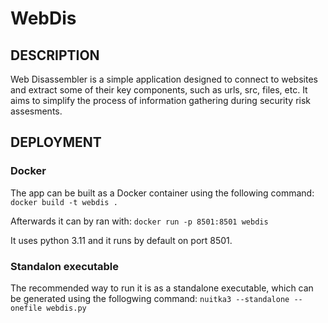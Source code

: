 # WebDis

## DESCRIPTION
Web Disassembler is a simple application designed to connect to websites and extract some of their
key components, such as urls, src, files, etc. It aims to simplify the process of information gathering
during security risk assesments.

## DEPLOYMENT

### Docker
The app can be built as a Docker container using the following command:
`docker build -t webdis .`

Afterwards it can by ran with:
`docker run -p 8501:8501 webdis`

It uses python 3.11 and it runs by default on port 8501.

### Standalon executable
The recommended way to run it is as a standalone executable, which can be generated using the
follogwing command:
`nuitka3 --standalone --onefile webdis.py`


